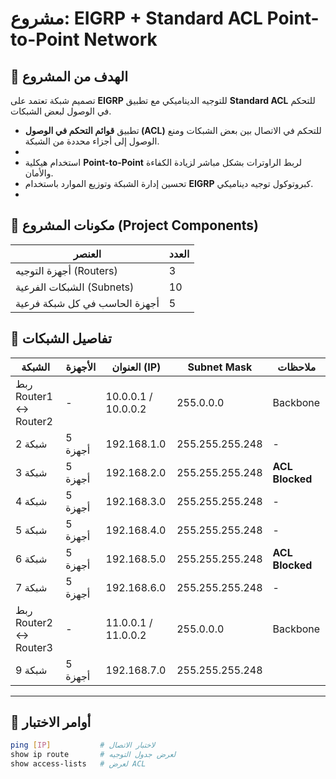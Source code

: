 # مشروع: EIGRP + Standard ACL Point-to-Point Network

## 🔹 الهدف من المشروع
تصميم شبكة تعتمد على **EIGRP** للتوجيه الديناميكي مع تطبيق **Standard ACL** للتحكم في الوصول لبعض الشبكات.

- تطبيق **قوائم التحكم في الوصول (ACL)** للتحكم في الاتصال بين بعض الشبكات ومنع الوصول إلى أجزاء محددة من الشبكة.
- 
- استخدام هيكلية **Point-to-Point** لربط الراوترات بشكل مباشر لزيادة الكفاءة والأمان.
- تحسين إدارة الشبكة وتوزيع الموارد باستخدام **EIGRP** كبروتوكول توجيه ديناميكي.
- 

## 🔹 مكونات المشروع (Project Components)

| العنصر                          | العدد |
|--------------------------------|-------|
| أجهزة التوجيه (Routers)        | 3     |
| الشبكات الفرعية (Subnets)      | 10    |
| أجهزة الحاسب في كل شبكة فرعية  | 5     |





## 🔹 تفاصيل الشبكات

| الشبكة | الأجهزة | العنوان (IP) | Subnet Mask | ملاحظات |
|--------|----------|--------------|-------------|----------|
| ربط Router1 ↔ Router2 | - | 10.0.0.1 / 10.0.0.2 | 255.0.0.0 | Backbone |
| شبكة 2 | 5 أجهزة | 192.168.1.0 | 255.255.255.248 | - |
| شبكة 3 | 5 أجهزة | 192.168.2.0 | 255.255.255.248 | **ACL Blocked** |
| شبكة 4 | 5 أجهزة | 192.168.3.0 | 255.255.255.248 | - |
| شبكة 5 | 5 أجهزة | 192.168.4.0 | 255.255.255.248 | - |
| شبكة 6 | 5 أجهزة | 192.168.5.0 | 255.255.255.248 | **ACL Blocked** |
| شبكة 7 | 5 أجهزة | 192.168.6.0 | 255.255.255.248 | - |
| ربط Router2 ↔ Router3 | - | 11.0.0.1 / 11.0.0.2 | 255.0.0.0 | Backbone |
| شبكة 9 | 5 أجهزة | 192.168.7.0 | 255.255.255.248 |

---

## 🔹 أوامر الاختبار
```bash
ping [IP]           # لاختبار الاتصال
show ip route       # لعرض جدول التوجيه
show access-lists   # لعرض ACL
